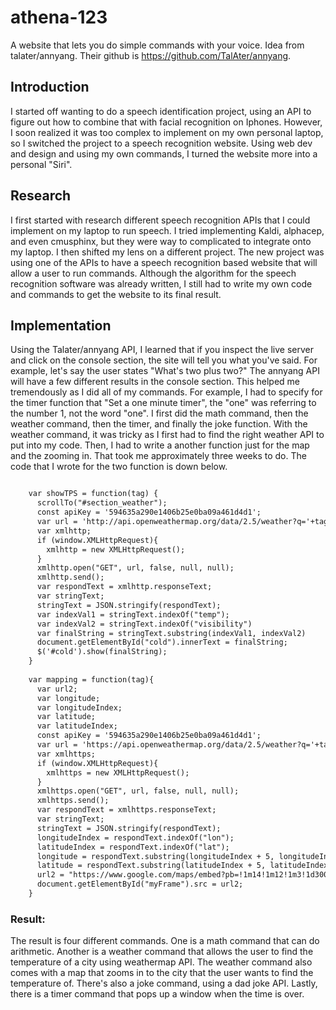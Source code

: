 # athena-123
A website that lets you do simple commands with your voice. 
Idea from talater/annyang. Their github is https://github.com/TalAter/annyang.

## Introduction
I started off wanting to do a speech identification project, using an API to figure out how to combine that with facial recognition on Iphones. However, I soon realized it was too complex to implement on my own personal laptop, so I switched the project to a speech recognition website. Using web dev and design and using my own commands, I turned the website more into a personal "Siri". 

## Research
I first started with research different speech recognition APIs that I could implement on my laptop to run speech. I tried implementing Kaldi, alphacep, and even cmusphinx, but they were way to complicated to integrate onto my laptop. I then shifted my lens on a different project. The new project was using one of the APIs to have a speech recognition based website that will allow a user to run commands. Although the algorithm for the speech recognition software was already written, I still had to write my own code and commands to get the website to its final result. 

## Implementation
Using the Talater/annyang API, I learned that if you inspect the live server and click on the console section, the site will tell you what you've said. For example, let's say the user states "What's two plus two?" The annyang API will have a few different results in the console section. This helped me tremendously as I did all of my commands. For example, I had to specify for the timer function that "Set a one minute timer", the "one" was referring to the number 1, not the word "one". I first did the math command, then the weather command, then the timer, and finally the joke function. With the weather command, it was tricky as I first had to find the right weather API to put into my code. Then, I had to write a another function just for the map and the zooming in. That took me approximately three weeks to do. The code that I wrote for the two function is down below. 

````html

    var showTPS = function(tag) {
      scrollTo("#section_weather");
      const apiKey = '594635a290e1406b25e0ba09a461d4d1';
      var url = 'http://api.openweathermap.org/data/2.5/weather?q='+tag+'&appid='+apiKey + '&units=imperial';
      var xmlhttp;
      if (window.XMLHttpRequest){
        xmlhttp = new XMLHttpRequest();
      }
      xmlhttp.open("GET", url, false, null, null);
      xmlhttp.send();
      var respondText = xmlhttp.responseText;
      var stringText; 
      stringText = JSON.stringify(respondText);
      var indexVal1 = stringText.indexOf("temp");
      var indexVal2 = stringText.indexOf("visibility")
      var finalString = stringText.substring(indexVal1, indexVal2)
      document.getElementById("cold").innerText = finalString;
      $('#cold').show(finalString);
    }
    
    var mapping = function(tag){
      var url2;
      var longitude;
      var longitudeIndex;
      var latitude;
      var latitudeIndex;
      const apiKey = '594635a290e1406b25e0ba09a461d4d1';
      var url = 'https://api.openweathermap.org/data/2.5/weather?q='+tag+'&appid='+apiKey + '&units=imperial';
      var xmlhttps;
      if (window.XMLHttpRequest){
        xmlhttps = new XMLHttpRequest();
      }
      xmlhttps.open("GET", url, false, null, null);
      xmlhttps.send();
      var respondText = xmlhttps.responseText;
      var stringText; 
      stringText = JSON.stringify(respondText);
      longitudeIndex = respondText.indexOf("lon");
      latitudeIndex = respondText.indexOf("lat");
      longitude = respondText.substring(longitudeIndex + 5, longitudeIndex + 10);
      latitude = respondText.substring(latitudeIndex + 5, latitudeIndex + 10);
      url2 = "https://www.google.com/maps/embed?pb=!1m14!1m12!1m3!1d300338.3370245011!2d" + longitude+ "!3d" + latitude + "!2m3!1f0!2f0!3f0!3m2!1i1024!2i768!4f13.1!5e0!3m2!1sen!2sus!4v1628026288115!5m2!1sen!2sus";
      document.getElementById("myFrame").src = url2;
    }
````

### Result:
The result is four different commands. One is a math command that can do arithmetic. Another is a weather command that allows the user to find the temperature of a city using weathermap API. The weather command also comes with a map that zooms in to the city that the user wants to find the temperature of. There's also a joke command, using a dad joke API. Lastly, there is a timer command that pops up a window when the time is over. 
